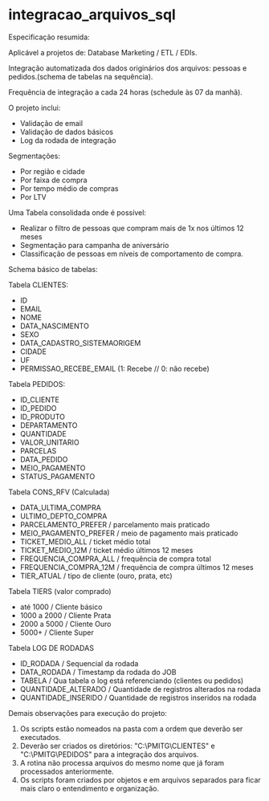 # integracao_arquivos_sql

Especificação resumida:

Aplicável a projetos de: Database Marketing / ETL / EDIs.

Integração automatizada dos dados originários dos arquivos: pessoas e pedidos.(schema de tabelas na sequência). 

Frequência de integração a cada 24 horas (schedule às 07 da manhã).

O projeto inclui:
- Validação de email
- Validação de dados básicos
- Log da rodada de integração 

Segmentações:
- Por região e cidade
- Por faixa de compra
- Por tempo médio de compras
- Por LTV

Uma Tabela consolidada onde é possível:
- Realizar o filtro de pessoas que compram mais de 1x nos últimos 12 meses
- Segmentação para campanha de aniversário
- Classificação de pessoas em níveis de comportamento de compra.

Schema básico de tabelas:

Tabela CLIENTES:

- ID
- EMAIL
- NOME
- DATA_NASCIMENTO
- SEXO
- DATA_CADASTRO_SISTEMAORIGEM
- CIDADE
- UF
- PERMISSAO_RECEBE_EMAIL (1: Recebe // 0: não recebe)

Tabela PEDIDOS:

- ID_CLIENTE
- ID_PEDIDO
- ID_PRODUTO
- DEPARTAMENTO
- QUANTIDADE
- VALOR_UNITARIO
- PARCELAS
- DATA_PEDIDO
- MEIO_PAGAMENTO
- STATUS_PAGAMENTO

Tabela CONS_RFV (Calculada)

- DATA_ULTIMA_COMPRA
- ULTIMO_DEPTO_COMPRA
- PARCELAMENTO_PREFER / parcelamento mais praticado
- MEIO_PAGAMENTO_PREFER / meio de pagamento mais praticado
- TICKET_MEDIO_ALL / ticket médio total
- TICKET_MEDIO_12M / ticket médio últimos 12 meses
- FREQUENCIA_COMPRA_ALL / frequência de compra total
- FREQUENCIA_COMPRA_12M / frequência de compra últimos 12 meses
- TIER_ATUAL / tipo de cliente (ouro, prata, etc)

Tabela TIERS (valor comprado)

- até 1000  / Cliente básico
- 1000 a 2000 / Cliente Prata
- 2000 a 5000 / Cliente Ouro
- 5000+ / Cliente Super

Tabela LOG DE RODADAS

- ID_RODADA / Sequencial da rodada
- DATA_RODADA / Timestamp da rodada do JOB
- TABELA / Qua tabela o log está referenciando (clientes ou pedidos)
- QUANTIDADE_ALTERADO / Quantidade de registros alterados na rodada
- QUANTIDADE_INSERIDO / Quantidade de registros inseridos na rodada

Demais observações para execução do projeto:

1) Os scripts estão nomeados na pasta com a ordem que deverão ser executados.
2) Deverão ser criados os diretórios: "C:\PMITG\CLIENTES" e "C:\PMITG\PEDIDOS" para a integração dos arquivos.
3) A rotina não processa arquivos do mesmo nome que já foram processados anteriormente.
4) Os scripts foram criados por objetos e em arquivos separados para ficar mais claro o entendimento e organização.
